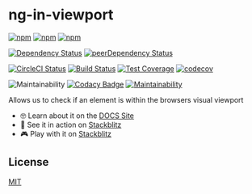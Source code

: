# ng-in-viewport

[![npm][npm-badge-version]][npm-badge-url]
[![npm][npm-badge-license]][npm-badge-url]
[![npm][npm-badge-downloads]][npm-badge-url]

[![Dependency Status][david-badge]][david-badge-url]
[![peerDependency Status][david-peer-badge]][david-peer-badge-url]

[![CircleCI Status][circle-ci-badge]][circle-ci-badge-url]
[![Build Status][azure-devops-badge]][azure-devops-badge-url]
[![Test Coverage][codeclimate-coverage-badge]][codeclimate-coverage-badge-url]
[![codecov][codecov-badge]][codecov-badge-url]

![Maintainability][sonarcloud-badge]
[![Codacy Badge][codacy-badge]][codacy-badge-url]
[![Maintainability][codeclimate-maintainability-badge]][codeclimate-maintainability-badge-url]

Allows us to check if an element is within the browsers visual viewport

-   🤓 Learn about it on the [DOCS Site][lib-docs]
-   🚀 See it in action on [Stackblitz][example-app]
-   🎮 Play with it on [Stackblitz][example-app-embed]

## License

[MIT](https://github.com/k3nsei/angular2-in-viewport/blob/master/LICENSE)

<!-- DEFINITIONS -->
[circle-ci-badge]: https://img.shields.io/circleci/build/github/k3nsei/ng-in-viewport/master?logo=CircleCi&style=flat-square&token=1c961beeff7d2e03a4203efd1858081b9901caac
[circle-ci-badge-url]: https://circleci.com/gh/k3nsei/ng-in-viewport/tree/master

[azure-devops-badge]: https://img.shields.io/azure-devops/build/k3nsei/a2099adb-d5fb-4377-b950-042475976b1e/3?logo=Azure%20Pipelines&style=flat-square
[azure-devops-badge-url]: https://k3nsei.visualstudio.com/ng-in-viewport/_build/latest?definitionId=3

[codeclimate-maintainability-badge]: https://img.shields.io/codeclimate/maintainability/k3nsei/ng-in-viewport?logo=Code%20Climate&style=flat-square
[codeclimate-maintainability-badge-url]: https://codeclimate.com/github/k3nsei/ng-in-viewport/maintainability

[codeclimate-coverage-badge]: https://img.shields.io/codeclimate/coverage/k3nsei/ng-in-viewport?logo=Code%20Climate&style=flat-square
[codeclimate-coverage-badge-url]: https://codeclimate.com/github/k3nsei/ng-in-viewport/test_coverage

[codacy-badge]: https://img.shields.io/codacy/grade/6fe02a88e70e4786a70ec2e94714794d?logo=codacy&style=flat-square
[codacy-badge-url]: https://www.codacy.com/manual/k3nsei/ng-in-viewport?utm_source=github.com&amp;utm_medium=referral&amp;utm_content=k3nsei/ng-in-viewport&amp;utm_campaign=Badge_Grade

[codecov-badge]: https://img.shields.io/codecov/c/github/k3nsei/ng-in-viewport/develop?logo=codecov&style=flat-square
[codecov-badge-url]: https://codecov.io/gh/k3nsei/ng-in-viewport

[sonarcloud-badge]: https://img.shields.io/sonar/quality_gate/ng-in-viewport?logo=SonarCloud&server=https%3A%2F%2Fsonarcloud.io&style=flat-square

[david-badge]: https://img.shields.io/david/k3nsei/ng-in-viewport?logo=node.js&path=projects%2Fng-in-viewport&style=flat-square
[david-badge-url]: https://david-dm.org/k3nsei/ng-in-viewport/develop?path=projects/ng-in-viewport

[david-peer-badge]: https://img.shields.io/david/peer/k3nsei/ng-in-viewport?logo=node.js&path=projects%2Fng-in-viewport&style=flat-square
[david-peer-badge-url]: https://david-dm.org/k3nsei/ng-in-viewport/develop?type=peer&path=projects/ng-in-viewport

[npm-badge-version]: https://img.shields.io/npm/v/ng-in-viewport?style=flat-square
[npm-badge-license]: https://img.shields.io/npm/l/ng-in-viewport?style=flat-square
[npm-badge-downloads]: https://img.shields.io/npm/dm/ng-in-viewport?style=flat-square
[npm-badge-url]: https://www.npmjs.com/package/ng-in-viewport

[lib-docs]: https://k3nsei.gitbook.io/ng-in-viewport/

[example-app]: https://ng-in-viewport-example.stackblitz.io/
[example-app-embed]: https://stackblitz.com/edit/ng-in-viewport-example?embed=1&file=src/main.ts
